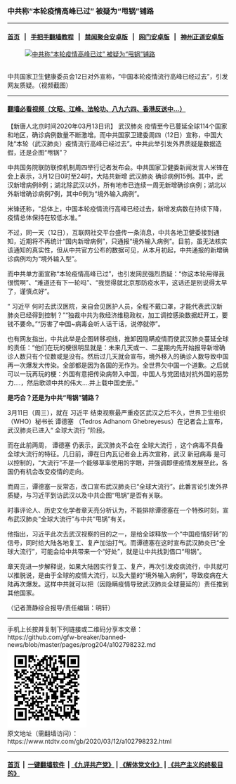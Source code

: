 ### 中共称“本轮疫情高峰已过” 被疑为“甩锅”铺路
------------------------

#### [首页](https://github.com/gfw-breaker/banned-news/blob/master/README.md) &nbsp;&nbsp;|&nbsp;&nbsp; [手把手翻墙教程](https://github.com/gfw-breaker/guides/wiki) &nbsp;&nbsp;|&nbsp;&nbsp; [禁闻聚合安卓版](https://github.com/gfw-breaker/bn-android) &nbsp;&nbsp;|&nbsp;&nbsp; [网门安卓版](https://github.com/oGate2/oGate) &nbsp;&nbsp;|&nbsp;&nbsp; [神州正道安卓版](https://github.com/SzzdOgate/update) 



<div><div class="featured_image">
 <a href="https://i.ntdtv.com/assets/uploads/2020/03/1584016582216.jpg" target="_blank">
  <figure>
   <img alt="中共称“本轮疫情高峰已过” 被疑为“甩锅”铺路" src="https://i.ntdtv.com/assets/uploads/2020/03/1584016582216.jpg"/>
  </figure><br/>
 </a>
 <span class="caption">
  中共国家卫生健康委员会12日对外宣称，“中国本轮疫情流行高峰已经过去”，引发网友质疑。（视频截图）
 </span>
</div>
</div><hr/>

#### [翻墙必看视频（文昭、江峰、法轮功、八九六四、香港反送中...）](https://github.com/gfw-breaker/banned-news/blob/master/pages/link3.md)

<div><div class="post_content" itemprop="articleBody">
 <p>
  【新唐人北京时间2020年03月13日讯】
  <ok href="https://www.ntdtv.com/gb/武汉肺炎.htm">
   武汉肺炎
  </ok>
  疫情至今已蔓延全球114个国家和地区，确诊病例数量不断激增。而中共国家卫建委周四（12日）宣称，中国大陆“本轮（武汉肺炎）疫情流行高峰已经过去”。中共此举引发外界质疑是数据造假，还是企图“甩锅”？
 </p>
 <p>
  中共国务院联防联控机制周四举行记者发布会。中共国家卫健委新闻发言人米锋在会上表示，3月12日0时至24时，大陆共新增
  <ok href="https://www.ntdtv.com/gb/武汉肺炎.htm">
   武汉肺炎
  </ok>
  确诊病例15例。其中，武汉新增病例8例；湖北除武汉以外，所有地市已连续一周无新增确诊病例；湖北以外新增确诊病例7例，其中6例为“境外输入病例”。
 </p>
 <p>
  米锋还称，“总体上，中国本轮疫情流行高峰已经过去，新增发病数在持续下降，疫情总体保持在较低水准。”
 </p>
 <p>
  不过，同一天（12日），互联网社交平台盛传一条消息，中共各地卫健委接到通知，近期将不再统计“国内新增病例”，只通报“境外输入病例”。目前，虽无法核实该通知的真实性，但从中共官方公布的数据可见，从本月初起，中共通报的新增确诊病例均为“境外输入型”。
 </p>
 <p>
  而中共单方面宣称“本轮疫情高峰已过”，也引发网民强烈质疑：“你这本轮用得我很慌啊”、“难道还有下一轮吗”、“我觉得就北京那防疫水平，这话还是别说得太早了，谨慎点好”。
 </p>
 <p>
  “
  <ok href="https://www.ntdtv.com/gb/习近平.htm">
   习近平
  </ok>
  何时去武汉医院，亲自会见医护人员，全程不戴口罩，才能代表武汉新肺炎已经得到控制？”“独裁中共为救经济维稳政权，加工调控感染数据赶开工，要钱不要命。”“厉害了中国~病毒会听人话干话，说停就停”。
 </p>
 <p>
  也有网友指出，中共此举是企图转移视线，推卸因隐瞒疫情而使武汉肺炎蔓延全球的责任：“他们在玩的梗很明显就是：未来几天或一、二星期内先开始报导新增确诊人数只有个位数或是没有。然后过几天就会宣布，境外移入的确诊人数导致中国再一次爆发大传染。全部都是因为各国的无作为。全世界欠中国一个道歉。之后就可以一玩再玩的梗：外国有意把传染病带入中国，中国人与党团结对抗外国的恶势力….，然后歌颂中共的伟大….并上载中国史册。”
 </p>
 <p>
  <strong>
   是巧合？还是为中共“甩锅”铺路？
  </strong>
 </p>
 <p>
  3月11日（周三），就在
  <ok href="https://www.ntdtv.com/gb/习近平.htm">
   习近平
  </ok>
  结束视察最严重疫区武汉之后不久，世界卫生组织（WHO）秘书长
  <ok href="https://www.ntdtv.com/gb/谭德塞.htm">
   谭德塞
  </ok>
  （Tedros Adhanom Ghebreyesus）在记者会上宣布，武汉肺炎已进入“
  <ok href="https://www.ntdtv.com/gb/全球大流行.htm">
   全球大流行
  </ok>
  ”阶段。
 </p>
 <p>
  而在此前两周，
  <ok href="https://www.ntdtv.com/gb/谭德塞.htm">
   谭德塞
  </ok>
  仍表示，武汉肺炎不会在
  <ok href="https://www.ntdtv.com/gb/全球大流行.htm">
   全球大流行
  </ok>
  ，这个病毒不具备全球大流行的特征。几日前，谭在日内瓦记者会上再次宣称，武汉
  <ok href="https://www.ntdtv.com/gb/新冠病毒.htm">
   新冠病毒
  </ok>
  是可以控制的，“大流行”不是一个能够草率使用的字眼，并强调即便疫情发展至此，各国仍有机会改变疫情的走向。
 </p>
 <p>
  而周三，谭德塞一反常态，改口宣布武汉肺炎已“全球大流行”。此番言论引发外界质疑，与习近平到访武汉以及中共企图“甩锅”是否有关联。
 </p>
 <p>
  时事评论人、历史文化学者章天亮分析认为，不能排除谭德塞在一个特殊时刻，宣布武汉肺炎“全球大流行”与中共“甩锅”有关。
 </p>
 <p>
  他指出，习近平此次去武汉视察的目的之一，是给全球释放一个“中国疫情好转”的信号，同时给大陆各地复工、复产加油打气。而谭德塞在这时宣布武汉肺炎已“全球大流行”，可能会给中共带来一个“好处”，就是让中共找到借口“甩锅”。
 </p>
 <p>
  章天亮进一步解释说，如果大陆因实行复工、复产，再次引发疫病流行，中共就可以推脱说，是由于全球的疫情大流行，以及大量的“境外输入病例”，导致疫病在大陆再次爆发。这样中共就可以把（因隐瞒疫情导致武汉肺炎全球蔓延的）责任推到其他国家。
 </p>
 <p>
  （记者萧静综合报导/责任编辑：明轩）
 </p>
 <div class="single_ad">
 </div>
</div>
</div>
<hr/>
手机上长按并复制下列链接或二维码分享本文章：<br/>
https://github.com/gfw-breaker/banned-news/blob/master/pages/prog204/a102798232.md <br/>
<a href='https://github.com/gfw-breaker/banned-news/blob/master/pages/prog204/a102798232.md'><img src='https://github.com/gfw-breaker/banned-news/blob/master/pages/prog204/a102798232.md.png'/></a> <br/>
原文地址（需翻墙访问）：https://www.ntdtv.com/gb/2020/03/12/a102798232.html


------------------------
#### [首页](https://github.com/gfw-breaker/banned-news/blob/master/README.md) &nbsp;|&nbsp; [一键翻墙软件](https://github.com/gfw-breaker/nogfw/blob/master/README.md) &nbsp;| [《九评共产党》](https://github.com/gfw-breaker/9ping.md/blob/master/README.md#九评之一评共产党是什么) | [《解体党文化》](https://github.com/gfw-breaker/jtdwh.md/blob/master/README.md) | [《共产主义的终极目的》](https://github.com/gfw-breaker/gczydzjmd.md/blob/master/README.md)


<img src='http://gfw-breaker.win/banned-news/pages/prog204/a102798232.md' width='0px' height='0px'/>